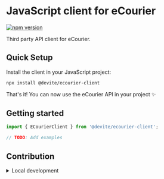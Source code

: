 # JavaScript client for eCourier

[![npm version][npm-version-src]][npm-version-href]

Third party API client for eCourier.

## Quick Setup

Install the client in your JavaScript project:

```bash
npx install @devite/ecourier-client
```

That's it! You can now use the eCourier API in your project ✨


## Getting started

```javascript
import { ECourierClient } from '@devite/ecourier-client';

// TODO: Add examples
```

## Contribution

<details>
  <summary>Local development</summary>

  ```bash
  # Install dependencies
  pnpm install
  
  # Generate module types and build the module
  pnpm build
  
  # Run ESLint
  pnpm lint
  
  # Run Vitest
  pnpm test
  pnpm test:watch
  
  # Release new version
  pnpm release
  ```
</details>

<!-- Badges -->
[npm-version-src]: https://img.shields.io/npm/v/@devite/ecourier-client/latest.svg?style=flat&colorA=020420&colorB=00DC82
[npm-version-href]: https://npmjs.com/package/@devite/ecourier-client
